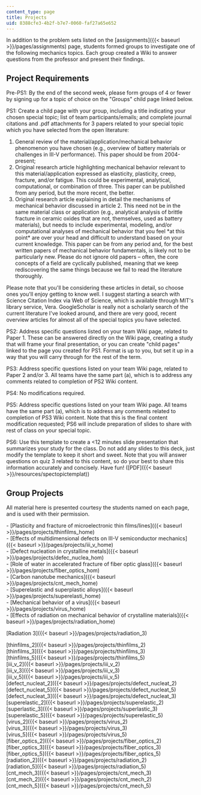 ```yaml
---
content_type: page
title: Projects
uid: 8388cfe3-4b2f-b7e7-0060-faf27a65e652
---
```


In addition to the problem sets listed on the [assignments]({{< baseurl >}}/pages/assignments) page, students formed groups to investigate one of the following mechanics topics. Each group created a Wiki to answer questions from the professor and present their findings.

Project Requirements
--------------------

Pre-PS1: By the end of the second week, please form groups of 4 or fewer by signing up for a topic of choice on the "Groups" child page linked below.

PS1: Create a child page with your group, including a title indicating your chosen special topic; list of team participants/emails; and complete journal citations and .pdf attachments for 3 papers related to your special topic which you have selected from the open literature:

1.  General review of the material/application/mechanical behavior phenomenon you have chosen (e.g., overview of battery materials or challenges in III-V performance). This paper should be from 2004-present;
2.  Original research article highlighting mechanical behavior relevant to this material/application expressed as elasticity, plasticity, creep, fracture, and/or fatigue. This could be experimental, analytical, computational, or combination of three. This paper can be published from any period, but the more recent, the better.
3.  Original research article explaining in detail the mechanisms of mechanical behavior discussed in article 2. This need not be in the same material class or application (e.g., analytical analysis of brittle fracture in ceramic oxides that are not, themselves, used as battery materials), but needs to include experimental, modeling, and/or computational analyses of mechanical behavior that you feel \*at this point\* are over your head and difficult to understand based on your current knowledge. This paper can be from any period and, for the best written papers of mechanical behavior fundamentals, is likely not to be particularly new. Please do not ignore old papers – often, the core concepts of a field are cyclically published, meaning that we keep rediscovering the same things because we fail to read the literature thoroughly.

Please note that you'll be considering these articles in detail, so choose ones you'll enjoy getting to know well. I suggest starting a search with Science Citation Index via Web of Science, which is available through MIT's library service, Vera. GoogleScholar is really not a scholarly search of the current literature I've looked around, and there are very good, recent overview articles for almost all of the special topics you have selected.

PS2: Address specific questions listed on your team Wiki page, related to Paper 1. These can be answered directly on the Wiki page, creating a study that will frame your final presentation, or you can create "child pages" linked to the page you created for PS1. Format is up to you, but set it up in a way that you will carry through for the rest of the term.

PS3: Address specific questions listed on your team Wiki page, related to Paper 2 and/or 3. All teams have the same part (a), which is to address any comments related to completion of PS2 Wiki content.

PS4: No modifications required.

PS5: Address specific questions listed on your team Wiki page. All teams have the same part (a), which is to address any comments related to completion of PS3 Wiki content. Note that this is the final content modification requested; PS6 will include preparation of slides to share with rest of class on your special topic.

PS6: Use this template to create a <12 minutes slide presentation that summarizes your study for the class. Do not add any slides to this deck, just modify the template to keep it short and sweet. Note that you will answer questions on quiz 3 related to this content, so do your best to share this information accurately and concisely. Have fun! ([PDF]({{< baseurl >}}/resources/spectopictemplat))

Group Projects
--------------

All material here is presented courtesy the students named on each page, and is used with their permission.

\- [Plasticity and fracture of microelectronic thin films/lines]({{< baseurl >}}/pages/projects/thinfilms_home)  
\- [Effects of multidimensional defects on III-V semiconductor mechanics]({{< baseurl >}}/pages/projects/iii_v_home)  
\- [Defect nucleation in crystalline metals]({{< baseurl >}}/pages/projects/defec_nuclea_hom)  
\- [Role of water in accelerated fracture of fiber optic glass]({{< baseurl >}}/pages/projects/fiber_optics_hom)  
\- [Carbon nanotube mechanics]({{< baseurl >}}/pages/projects/cnt_mech_home)  
\- [Superelastic and superplastic alloys]({{< baseurl >}}/pages/projects/superelasti_home)  
\- [Mechanical behavior of a virus]({{< baseurl >}}/pages/projects/virus_home)  
\- [Effects of radiation on mechanical behavior of crystalline materials]({{< baseurl >}}/pages/projects/radiation_home)

[Radiation 3]({{< baseurl >}}/pages/projects/radiation_3)

[thinfilms\_2]({{< baseurl >}}/pages/projects/thinfilms_2)  
[thinfilms\_3]({{< baseurl >}}/pages/projects/thinfilms_3)  
[thinfilms\_5]({{< baseurl >}}/pages/projects/thinfilms_5)  
[iii\_v\_2]({{< baseurl >}}/pages/projects/iii_v_2)  
[iii\_v\_3]({{< baseurl >}}/pages/projects/iii_v_3)  
[iii\_v\_5]({{< baseurl >}}/pages/projects/iii_v_5)  
[defect\_nucleat\_2]({{< baseurl >}}/pages/projects/defect_nucleat_2)  
[defect\_nucleat\_5]({{< baseurl >}}/pages/projects/defect_nucleat_5)  
[defect\_nucleat\_3]({{< baseurl >}}/pages/projects/defect_nucleat_3)  
[superelastic\_2]({{< baseurl >}}/pages/projects/superelastic_2)  
[superlastic\_3]({{< baseurl >}}/pages/projects/superlastic_3)  
[superelastic\_5]({{< baseurl >}}/pages/projects/superelastic_5)  
[virus\_2]({{< baseurl >}}/pages/projects/virus_2)  
[virus\_3]({{< baseurl >}}/pages/projects/virus_3)  
[virus\_5]({{< baseurl >}}/pages/projects/virus_5)  
[fiber\_optics\_2]({{< baseurl >}}/pages/projects/fiber_optics_2)  
[fiber\_optics\_3]({{< baseurl >}}/pages/projects/fiber_optics_3)  
[fiber\_optics\_5]({{< baseurl >}}/pages/projects/fiber_optics_5)  
[radiation\_2]({{< baseurl >}}/pages/projects/radiation_2)  
[radiation\_5]({{< baseurl >}}/pages/projects/radiation_5)  
[cnt\_mech\_3]({{< baseurl >}}/pages/projects/cnt_mech_3)  
[cnt\_mech\_2]({{< baseurl >}}/pages/projects/cnt_mech_2)  
[cnt\_mech\_5]({{< baseurl >}}/pages/projects/cnt_mech_5)
